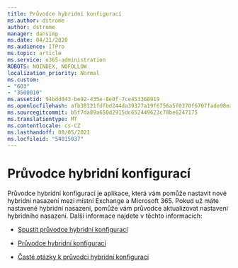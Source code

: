 ```yaml
---
title: Průvodce hybridní konfigurací
ms.author: dstrome
author: dstrome
manager: dansimp
ms.date: 04/21/2020
ms.audience: ITPro
ms.topic: article
ms.service: o365-administration
ROBOTS: NOINDEX, NOFOLLOW
localization_priority: Normal
ms.custom:
- "603"
- "3500010"
ms.assetid: 94bdd043-be92-435e-8e0f-7ce453368919
ms.openlocfilehash: afb38121fdfbd244da39377a19f6756a5f0370f6707fade98eaf53def6981696
ms.sourcegitcommit: b5f7da89a650d2915dc652449623c78be6247175
ms.translationtype: MT
ms.contentlocale: cs-CZ
ms.lasthandoff: 08/05/2021
ms.locfileid: "54015037"
---
```

# <a name="hybrid-configuration-wizard"></a>Průvodce hybridní konfigurací

Průvodce hybridní konfigurací je aplikace, která vám pomůže nastavit nové hybridní nasazení mezi místní Exchange a Microsoft 365. Pokud už máte nastavené hybridní nasazení, pomůže vám průvodce aktualizovat nastavení hybridního nasazení. Další informace najdete v těchto informacích:
  
- [Spustit průvodce hybridní konfigurací](https://technet.microsoft.com/library/mt595788%28v=exchg.150%29.aspx)

- [Průvodce hybridní konfigurací](https://technet.microsoft.com/library/hh529921%28v=exchg.150%29.aspx)

- [Časté otázky k průvodci hybridní konfigurací](https://technet.microsoft.com/library/mt488940%28v=exchg.150%29.aspx)
